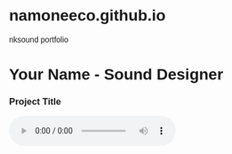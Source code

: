 # namoneeco.github.io
nksound portfolio
<!DOCTYPE html>
<html>
<head>
    <title>Your Name - Sound Design</title>
    <style>
        body { font-family: Arial, sans-serif; margin: 40px; }
        .audio-work { margin: 20px 0; }
        audio { width: 300px; }
    </style>
</head>
<body>
    <h1>Your Name - Sound Designer</h1>
    <div class="audio-work">
        <h3>Project Title</h3>
        <audio controls>
            <source src="your-audio-file.mp3" type="audio/mpeg">
        </audio>
    </div>
</body>
</html>
